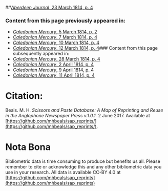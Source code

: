 ##[*Aberdeen Journal*, 23 March 1814, p. 4](https://mhbeals.github.io/sap_html/Aberdeen-Journal/Aberdeen-Journal-23-March-1814-p-4)

### Content from this page previously appeared in:
+ [*Caledonian Mercury*, 5 March 1814, p. 2](https://mhbeals.github.io/sap_html/Caledonian-Mercury/Caledonian-Mercury-5-March-1814-p-2)
+ [*Caledonian Mercury*, 7 March 1814, p. 4](https://mhbeals.github.io/sap_html/Caledonian-Mercury/Caledonian-Mercury-7-March-1814-p-4)
+ [*Caledonian Mercury*, 10 March 1814, p. 4](https://mhbeals.github.io/sap_html/Caledonian-Mercury/Caledonian-Mercury-10-March-1814-p-4)
+ [*Caledonian Mercury*, 12 March 1814, p. 4](https://mhbeals.github.io/sap_html/Caledonian-Mercury/Caledonian-Mercury-12-March-1814-p-4)### Content from this page subsequently appeared in:
+ [*Caledonian Mercury*, 28 March 1814, p. 4](https://mhbeals.github.io/sap_html/Caledonian-Mercury/Caledonian-Mercury-28-March-1814-p-4)
+ [*Caledonian Mercury*, 2 April 1814, p. 4](https://mhbeals.github.io/sap_html/Caledonian-Mercury/Caledonian-Mercury-2-April-1814-p-4)
+ [*Caledonian Mercury*, 9 April 1814, p. 4](https://mhbeals.github.io/sap_html/Caledonian-Mercury/Caledonian-Mercury-9-April-1814-p-4)
+ [*Caledonian Mercury*, 11 April 1814, p. 4](https://mhbeals.github.io/sap_html/Caledonian-Mercury/Caledonian-Mercury-11-April-1814-p-4)
                    
# Citation: 

Beals. M. H. *Scissors and Paste Database: A Map of Reprinting and Reuse in the Anglophone Newspaper Press v.1.0.1.* 2 June 2017. Available at [https://github.com/mhbeals/sap_reprints/](https://github.com/mhbeals/sap_reprints/). 
                    
# Nota Bona

Bibliometric data is time consuming to produce but benefits us all. Please remember to cite or acknowledge this and any other bibliometric data you use in your research. All data is available CC-BY 4.0 at [https://github.com/mhbeals/sap_reprints](https://github.com/mhbeals/sap_reprints)